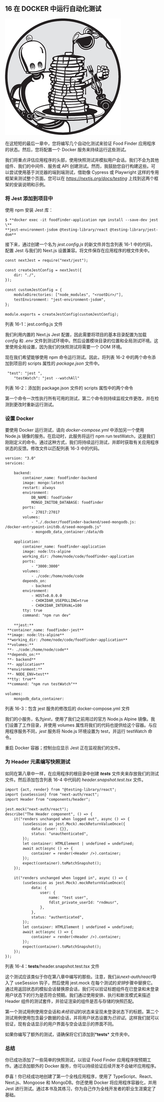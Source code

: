 

## 16 在 DOCKER 中运行自动化测试



![](img/Drop-image.jpg)

在这短短的最后一章中，您将编写几个自动化测试来验证 Food Finder 应用程序的状态。然后，您将配置一个 Docker 服务来持续运行这些测试。

我们将重点评估应用程序的头部，使用快照测试并模拟用户会话。我们不会为其他组件、我们的中间件、服务或 API 创建测试。然而，我鼓励您自行构建这些。可以尝试使用基于浏览器的端到端测试，借助像 Cypress 或 Playwright 这样的专用框架来测试整个页面。您可以在 [*https://<wbr>nextjs<wbr>.org<wbr>/docs<wbr>/testing*](https://nextjs.org/docs/testing) 上找到这两个框架的安装说明和示例。

### 将 Jest 添加到项目中

使用 npm 安装 Jest 库：

```
$ **docker exec -it foodfinder-application npm install --save-dev jest \**
**jest-environment-jsdom @testing-library/react @testing-library/jest-dom** 
```

接下来，通过创建一个名为 *jest.config.js* 的新文件并包含列表 16-1 中的代码，配置 Jest 与我们的 Next.js 设置兼容。将文件保存在应用程序的根文件夹中。

```
const nextJest = require("next/jest");

const createJestConfig = nextJest({
    dir: "./",
});

const customJestConfig = {
    moduleDirectories: ["node_modules", "<rootDir>/"],
    testEnvironment: "jest-environment-jsdom",
};

module.exports = createJestConfig(customJestConfig); 
```

列表 16-1：jest.config.js 文件

我们利用内置的 Next.js Jest 配置，因此需要将项目的基本目录配置为加载 *config* 和 *.env* 文件到测试环境中。然后设置模块目录的位置和全局测试环境。这里使用全局设置，因为我们的快照测试将需要一个 DOM 环境。

现在我们希望能够使用 npm 命令运行测试。因此，将列表 16-2 中的两个命令添加到项目的 scripts 属性的 *package.json* 文件中。

```
 "test": "jest ",
    "testWatch": "jest --watchAll" 
```

列表 16-2：添加到 package.json 文件的 scripts 属性中的两个命令

第一个命令一次性执行所有可用的测试，第二个命令则持续监视文件更改，并在检测到更改时重新运行测试。

### 设置 Docker

要使用 Docker 运行测试，请向 *docker-compose.yml* 中添加另一个使用 Node.js 镜像的服务。在启动时，此服务将运行 npm run testWatch，这是我们刚刚定义的命令。通过这种方式，我们将持续运行测试，并即时获取有关应用程序状态的反馈。修改文件以匹配列表 16-3 中的代码。

```
version: "3.0"
services:

    backend:
        container_name: foodfinder-backend
        image: mongo:latest
        restart: always
        environment:
            DB_NAME: foodfinder
            MONGO_INITDB_DATABASE: foodfinder
        ports:
            - 27017:27017
        volumes:
            - "./.docker/foodfinder-backend/seed-mongodb.js:
/docker-entrypoint-initdb.d/seed-mongodb.js"
            - mongodb_data_container:/data/db

    application:
        container_name: foodfinder-application
        image: node:lts-alpine
        working_dir: /home/node/code/foodfinder-application
        ports:
            - "3000:3000"
        volumes:
            - ./code:/home/node/code
        depends_on:
            - backend
        environment:
            - HOST=0.0.0.0
            - CHOKIDAR_USEPOLLING=true
            - CHOKIDAR_INTERVAL=100
        tty: true
        command: "npm run dev"

    **jest:**
 **container_name: foodfinder-jest**
 **image: node:lts-alpine**
 **working_dir: /home/node/code/foodfinder-application**
 **volumes:**
 **- ./code:/home/node/code**
 **depends_on:**
 **- backend**
 **- application**
 **environment:**
 **- NODE_ENV=test**
 **tty: true**
 **command: "npm run testWatch"**

volumes:
    mongodb_data_container: 
```

列表 16-3：包含 jest 服务的修改后的 docker-compose.yml 文件

我们的小服务，名为*jest*，使用了我们之前用过的官方 Node.js Alpine 镜像。我们设置了工作目录，并使用 volumes 属性将我们的代码也提供给这个容器。与应用程序服务不同，*jest* 服务将 Node.js 环境设置为 test，并运行 testWatch 命令。

重启 Docker 容器；控制台应显示 Jest 正在监视我们的文件。

### 为 Header 元素编写快照测试

如同在第八章中一样，在应用程序的根目录中创建 *__tests__* 文件夹来存放我们的测试文件。然后添加包含列表 16-4 中代码的 *header.snapshot.test.tsx* 文件。

```
import {act, render} from "@testing-library/react";
import {useSession} from "next-auth/react";
import Header from "components/header";

jest.mock("next-auth/react");
describe("The Header component", () => {
    it("renders unchanged when logged out", async () => {
        (useSession as jest.Mock).mockReturnValueOnce({
            data: {user: {}},
            status: "unauthenticated",
        });
        let container: HTMLElement | undefined = undefined;
        await act(async () => {
            container = render(<Header />).container;
        });
        expect(container).toMatchSnapshot();
    });

    it("renders unchanged when logged in", async () => {
        (useSession as jest.Mock).mockReturnValueOnce({
            data: {
                user: {
                    name: "test user",
                    fdlst_private_userId: "rndmusr",
                },
            },
            status: "authenticated",
        });
        let container: HTMLElement | undefined = undefined;
        await act(async () => {
            container = render(<Header />).container;
        });
        expect(container).toMatchSnapshot();
    });
}); 
```

列表 16-4：__tests__/header.snapshot.test.tsx 文件

这个测试应该类似于你在第八章中编写的那些。注意，我们从*next-auth/react*导入了 useSession 钩子，然后使用 jest.mock 在每个测试的*安排*步骤中替换它。通过用返回状态的模拟会话替换原会话，我们可以验证标题组件在已登录和未登录用户状态下的行为是否符合预期。我们通过使用安排、执行和断言模式来描述 Header 组件的测试套件，并验证渲染的组件是否与存储的快照匹配。

第一个测试用例使用空会话和*未经验证*的状态来呈现未登录状态下的标题。第二个测试用例使用包含最少数据的会话，并将用户状态设置为*已验证*。这样我们就可以验证，现有会话显示的用户界面与空会话显示的界面不同。

如果你编写了额外的测试，请确保将它们添加到*__tests__* 文件夹中。

### 总结

你已成功添加了一些简单的快照测试，以验证 Food Finder 应用程序按预期工作。通过添加额外的 Docker 服务，你可以持续验证后续开发不会破坏应用程序。

恭喜！你已经成功地创建了第一个全栈应用程序，使用了 TypeScript、React、Next.js、Mongoose 和 MongoDB。你还使用 Docker 将应用程序容器化，并用 Jest 进行测试。通过本书及其练习，你为自己作为全栈开发者的职业生涯奠定了基础。
